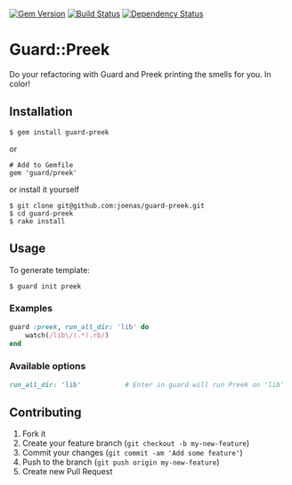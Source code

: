 [![Gem Version](https://badge.fury.io/rb/guard-preek.png)](http://badge.fury.io/rb/guard-preek)
[![Build Status](https://travis-ci.org/joenas/guard-preek.png)](https://travis-ci.org/joenas/guard-preek)
[![Dependency Status](https://gemnasium.com/joenas/guard-preek.png)](https://gemnasium.com/joenas/guard-preek)

# Guard::Preek

Do your refactoring with Guard and Preek printing the smells for you. In color!

## Installation

    $ gem install guard-preek
    
or

    # Add to Gemfile
    gem 'guard/preek'

or install it yourself

    $ git clone git@github.com:joenas/guard-preek.git
    $ cd guard-preek
    $ rake install
    

## Usage

To generate template: 
 
    $ guard init preek

### Examples
```ruby
guard :preek, run_all_dir: 'lib' do
	watch(/lib\/(.*).rb/)
end
```

### Available options

``` ruby
run_all_dir: 'lib'           # Enter in guard will run Preek on 'lib'
```

## Contributing

1. Fork it
2. Create your feature branch (`git checkout -b my-new-feature`)
3. Commit your changes (`git commit -am 'Add some feature'`)
4. Push to the branch (`git push origin my-new-feature`)
5. Create new Pull Request
